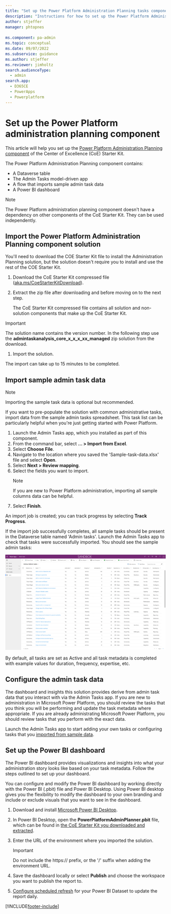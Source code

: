 ```yaml
---
title: "Set up the Power Platform Administration Planning tasks component | Microsoft Docs"
description: "Instructions for how to set up the Power Platform Administration Planning component of the CoE Starter Kit."
author: stjeffer
manager: phtopnes

ms.component: pa-admin
ms.topic: conceptual
ms.date: 09/07/2022
ms.subservice: guidance
ms.author: stjeffer
ms.reviewer: jimholtz
search.audienceType: 
  - admin
search.app: 
  - D365CE
  - PowerApps
  - Powerplatform
---
```

# Set up the Power Platform administration planning component

This article will help you set up the [Power Platform Administration Planning component](admin-tasks-component.md) of the Center of Excellence (CoE) Starter Kit.

The Power Platform Administration Planning component contains:

- A Dataverse table
- The Admin Tasks model-driven app
- A flow that imports sample admin task data
- A Power BI dashboard

> [!NOTE]
> The Power Platform administration planning component doesn't have a dependency on other components of the CoE Starter Kit. They can be used independently.

## Import the Power Platform Administration Planning component solution

You'll need to download the COE Starter Kit file to install the Administration Planning solution, but the solution doesn't require you to install and use the rest of the COE Starter Kit.

1. Download the CoE Starter Kit compressed file ([aka.ms/CoeStarterKitDownload](https://aka.ms/CoeStarterKitDownload)).

1. Extract the zip file after downloading and before moving on to the next step.

   The CoE Starter Kit compressed file contains all solution and non-solution components that make up the CoE Starter Kit.

>[!IMPORTANT]
>The solution name contains the version number. In the following step use the **admintaskanalysis_core_x_x_x_xx_managed** zip solution from the download.

1. Import the solution.

The import can take up to 15 minutes to be completed.

## Import sample admin task data

>[!NOTE]
>Importing the sample task data is optional but recommended.

If you want to pre-populate the solution with common administrative tasks, import data from the sample admin tasks spreadsheet. This task list can be particularly helpful when you're just getting started with Power Platform.

1. Launch the Admin Tasks app, which you installed as part of this component.
1. From the command bar, select **... > Import from Excel**.
1. Select **Choose File**.
1. Navigate to the location where you saved the 'Sample-task-data.xlsx' file and select **Open**.
1. Select **Next > Review mapping**.
1. Select the fields you want to import.
   > [!NOTE]
   > If you are new to Power Platform administration, importing all sample columns data can be helpful.
1. Select **Finish**.

An import job is created; you can track progress by selecting **Track Progress**.

If the import job successfully completes, all sample tasks should be present in the Dataverse table named 'Admin tasks'. Launch the Admin Tasks app to check that tasks were successfully imported. You should see the sample admin tasks:

![Launch the Admin Tasks app](media/Admin-task-app.png "Launch the Admin Tasks app")

By default, all tasks are set as Active and all task metadata is completed with example values for duration, frequency, expertise, etc.

## Configure the admin task data

The dashboard and insights this solution provides derive from admin task data that you interact with via the Admin Tasks app.  If you are new to administration in Microsoft Power Platform, you should review the tasks that you think you will be performing and update the task metadata where appropriate.  If you are already administrating Microsoft Power Platform, you should review tasks that you perform with the exact data.

Launch the Admin Tasks app to start adding your own tasks or configuring tasks that you [imported from sample data](#importing-sample-admin-task-data). 

## Set up the Power BI dashboard

The Power BI dashboard provides visualizations and insights into what your administration story looks like based on your task metadata. Follow the steps outlined to set up your dashboard.

You can configure and modify the Power BI dashboard by working directly with the Power BI (.pbit) file and Power BI Desktop.  Using Power BI desktop gives you the flexibility to modify the dashboard to your own branding and include or exclude visuals that you want to see in the dashboard.

1. Download and install [Microsoft Power BI Desktop](https://www.microsoft.com/download/details.aspx?id=58494).

1. In Power BI Desktop, open the **PowerPlatformAdminPlanner.pbit** file, which can be found in [the CoE Starter Kit you downloaded and extracted](#set-up-the-power-platform-administration-planning-component).

1. Enter the URL of the environment where you imported the solution.

   > [!IMPORTANT]
   > Do not include the https:// prefix, or the '/' suffix when adding the environment URL.

1. Save the dashboard locally or select **Publish** and choose the workspace you want to publish the report to.

1. [Configure scheduled refresh](/power-bi/connect-data/refresh-data#configure-scheduled-refresh) for your Power BI Dataset to update the report daily.

[!INCLUDE[footer-include](../../includes/footer-banner.md)]
